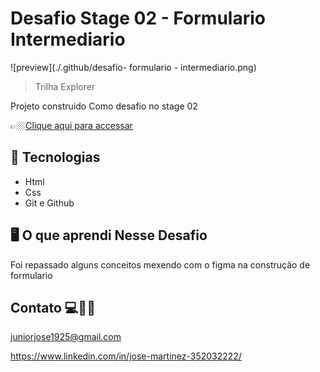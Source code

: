 
#  Desafio Stage 02 -  Formulario Intermediario 

![preview](./.github/desafio- formulario - intermediario.png)


> Trilha Explorer 

Projeto construido Como desafio no stage 02 


👉🏼[Clique aqui para accessar](https://desafio-stage-02-formulario-int.netlify.app/)



##  🔧 Tecnologias


- Html 
- Css
- Git e Github

##  🖥️ O que aprendi Nesse Desafio 

Foi repassado alguns conceitos mexendo com o figma na construção de formulario


## Contato 💻🧑‍💻 

juniorjose1925@gmail.com


https://www.linkedin.com/in/jose-martinez-352032222/
